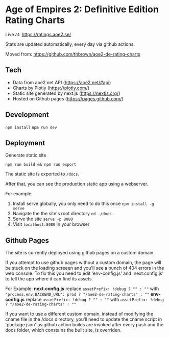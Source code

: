 # Age of Empires 2: Definitive Edition Rating Charts

Live at: https://ratings.aoe2.se/

Stats are updated automatically, every day via github actions.

Moved from: https://github.com/thbrown/aoe2-de-rating-charts

## Tech

- Data from aoe2.net API (https://aoe2.net/#api)
- Charts by Plotly (https://plotly.com/)
- Static site generated by next.js (https://nextjs.org/)
- Hosted on Github pages (https://pages.github.com/)

## Development

`npm install`
`npm run dev`

## Deployment

Generate static site

`npm run build && npm run export`

The static site is exported to `/docs`.

After that, you can see the production static app using a webserver.

For example:

1. Install serve globally, you only need to do this once `npm install -g serve`
1. Navigate the the site's root directory `cd ./docs`
1. Serve the site `serve -p 8080`
1. Visit `localhost:8080` in your browser

## Github Pages

The site is currently deployed using github pages on a custom domain.

If you attempt to use github pages without a custom domain, the page will be stuck on the loading screeen and you'll see a bunch of 404 errors in the web console. To fix this you need to edit 'env-config.js' and 'next.config.js' to tell the app where it can find its assets.

For Example:
**next.config.js**
replace `assetPrefix: !debug ? "" : ""` with `"process.env.BACKEND_URL": prod ? "/aoe2-de-rating-charts" : ""`
**env-config.js**
replace `assetPrefix: !debug ? "" : ""` with `assetPrefix: !debug ? "/aoe2-de-rating-charts" : ""`

If you want to use a different custom domain, instead of modifying the cname file in the /docs directory, you'll need to update the cname script in 'package.json' as github action builds are invoked after every push and the docs folder, which constains the built site, is overriden.
